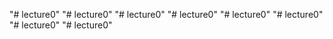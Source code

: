 "# lecture0" 
"# lecture0" 
"# lecture0" 
"# lecture0" 
"# lecture0" 
"# lecture0" 
"# lecture0" 
"# lecture0" 
